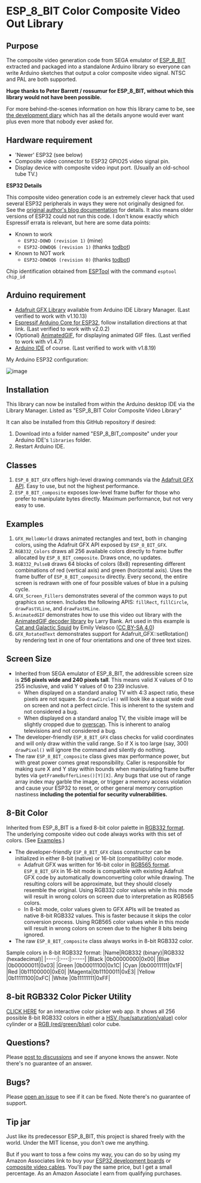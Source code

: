 # ESP_8_BIT Color Composite Video Out Library

## Purpose

The composite video generation code from SEGA emulator of
[ESP_8_BIT](https://github.com/rossumur/esp_8_bit)
extracted and packaged into a standalone Arduino library so everyone can
write Arduino sketches that output a color composite video signal.
NTSC and PAL are both supported.

__Huge thanks to Peter Barrett / rossumur for ESP_8_BIT, without which this
library would not have been possible.__

For more behind-the-scenes information on how this library came to be, see
[the development diary](https://newscrewdriver.com/tag/esp_8_bit/)
which has all the details anyone would ever want plus even more that nobody
ever asked for.

## Hardware requirement
* 'Newer' ESP32 (see below)
* Composite video connector to ESP32 GPIO25 video signal pin.
* Display device with composite video input port. (Usually an old-school tube TV.)

__ESP32 Details__

This composite video generation code is an extremely clever hack that used several
ESP32 peripherals in ways they were not originally designed for. See the
[original author's blog documentation](https://rossumblog.com/2020/05/10/130/)
for details. It also means older versions of ESP32 could not run this code.
I don't know exactly which Espressif errata is relevant, but here are some data
points:

* Known to work
  * `ESP32-D0WD (revision 1)` (mine)
  * `ESP32-D0WDQ6 (revision 1)` (thanks [todbot](https://github.com/todbot))
* Known to NOT work
  * `ESP32-D0WDQ6 (revision 0)` (thanks [todbot](https://github.com/todbot))

Chip identification obtained from [ESPTool](https://github.com/espressif/esptool)
with the command `esptool chip_id`

## Arduino requirement
* [Adafruit GFX Library](https://learn.adafruit.com/adafruit-gfx-graphics-library)
available from Arduino IDE Library Manager. (Last verified to work with v1.10.13)
* [Espressif Arduino Core for ESP32](https://github.com/espressif/arduino-esp32),
follow installation directions at that link. (Last verified to work with v2.0.2)
* (Optional) [AnimatedGIF](https://github.com/bitbank2/AnimatedGIF),
for displaying animated GIF files. (Last verified to work with v1.4.7)
* [Arduino IDE](https://www.arduino.cc/en/software) of course.
(Last verified to work with v1.8.19)

My Arduino ESP32 configuration:

![image](https://user-images.githubusercontent.com/8559196/156075869-3fb90cdf-711c-4dc0-8c94-f70d2e939b64.png)

## Installation

This library can now be installed from within the Arduino desktop IDE via the
Library Manager. Listed as "ESP_8_BIT Color Composite Video Library"

It can also be installed from this GitHub repository if desired:
1. Download into a folder named "ESP_8_BIT_composite" under your Arduino IDE's
`libraries` folder.
2. Restart Arduino IDE.

## Classes

1. `ESP_8_BIT_GFX` offers high-level drawing commands via the
[Adafruit GFX API](https://learn.adafruit.com/adafruit-gfx-graphics-library).
Easy to use, but not the highest performance.
2. `ESP_8_BIT_composite` exposes low-level frame buffer for those who prefer
to manipulate bytes directly. Maximum performance, but not very easy to use.

## Examples

1. `GFX_HelloWorld` draws animated rectangles and text, both in changing
colors, using the Adafruit GFX API exposed by `ESP_8_BIT_GFX`.
2. `RGB332_Colors` draws all 256 available colors directly to frame buffer
allocated by `ESP_8_BIT_composite`. Draws once, no updates.
3. `RGB332_PulseB` draws 64 blocks of colors (8x8) representing different
combinations of red (vertical axis) and green (horizontal axis). Uses the
frame buffer of `ESP_8_BIT_composite` directly. Every second, the entire
screen is redrawn with one of four possible values of blue in a pulsing cycle.
4. `GFX_Screen_Fillers` demonstrates several of the common ways to put
graphics on screen. Includes the following APIS: `fillRect`, `fillCircle`,
`drawFastVLine`, and `drawFastHLine`.
5. `AnimatedGIF` demonstrates how to use this video out library with the
[AnimatedGIF decoder library](https://github.com/bitbank2/AnimatedGIF)
by Larry Bank. Art used in this example is
[Cat and Galactic Squid](https://twitter.com/MLE_Online/status/1393660363191717888)
by Emily Velasco
([CC BY-SA 4.0](https://creativecommons.org/licenses/by-sa/4.0/))
6. `GFX_RotatedText` demonstrates support for Adafruit_GFX::setRotation()
by rendering text in one of four orientations and one of three text sizes.

## Screen Size

* Inherited from SEGA emulator of ESP_8_BIT, the addressible screen size is __256 pixels wide
and 240 pixels tall__. This means valid X values of 0 to 255 inclusive, and
valid Y values of 0 to 239 inclusive.
  * When displayed on a standard analog TV with 4:3 aspect ratio, these pixels
are not square. So `drawCircle()` will look like a squat wide oval on screen
and not a perfect circle. This is inherent to the system and not considered
a bug.
  * When displayed on a standard analog TV, the visible image will be slightly
cropped due to [overscan](https://en.wikipedia.org/wiki/Overscan). This is
inherent to analog televisions and not considered a bug.
* The developer-friendly `ESP_8_BIT_GFX` class checks for valid coordinates
and will only draw within the valid range. So if X is too large (say, 300)
`drawPixel()` will ignore the command and silently do nothing.
* The raw `ESP_8_BIT_composite` class gives max performance power, but with
great power comes great responsibility. Caller is responsible for making sure
X and Y stay within bounds when manipulating frame buffer bytes via
`getFrameBufferLines()[Y][X]`. Any bugs that use out of range array index
may garble the image, or trigger a memory access violation and cause your ESP32
to reset, or other general memory corruption nastiness __including the
potential for security vulnerabilities.__

## 8-Bit Color

Inherited from ESP_8_BIT is a fixed 8-bit color palette in
[RGB332 format](https://en.wikipedia.org/wiki/List_of_monochrome_and_RGB_color_formats#8-bit_RGB_(also_known_as_3-3-2_bit_RGB)).
The underlying composite video out code always works with this set of colors.
(See [Examples](https://github.com/Roger-random/ESP_8_BIT_composite#examples).)
* The developer-friendly `ESP_8_BIT_GFX` class constructor can be initialized
in either 8-bit (native) or 16-bit (compatibility) color mode.
  * Adafruit GFX was written for 16-bit color in
[RGB565 format](https://learn.adafruit.com/adafruit-gfx-graphics-library/coordinate-system-and-units).
`ESP_8_BIT_GFX` in 16-bit mode is compatible with existing Adafruit GFX
code by automatically downconverting color
while drawing. The resulting colors will be approximate, but they should
closely resemble the original. Using RGB332 color values while in this mode
will result in wrong colors on screen due to interpretation as RGB565 colors.
  * In 8-bit mode, color values given to GFX APIs will be treated as native
8-bit RGB332 values. This is faster because it skips the color conversion
process. Using RGB565 color values while in this mode will result in
wrong colors on screen due to the higher 8 bits being ignored.
* The raw `ESP_8_BIT_composite` class always works in 8-bit RGB332 color.

Sample colors in 8-bit RGB332 format:
|Name|RGB332 (binary)|RGB332 (hexadecimal)|
|----:|:---:|:-----|
|Black  |0b00000000|0x00|
|Blue   |0b00000011|0x03|
|Green  |0b00011100|0x1C|
|Cyan   |0b00011111|0x1F|
|Red    |0b11100000|0xE0|
|Magenta|0b11100011|0xE3|
|Yellow |0b11111100|0xFC|
|White  |0b11111111|0xFF|

## 8-bit RGB332 Color Picker Utility

[CLICK HERE](https://roger-random.github.io/RGB332_color_wheel_three.js/)
for an interactive color picker web app. It shows all 256 possible
8-bit RGB332 colors in either a
[HSV (hue/saturation/value)](https://en.wikipedia.org/wiki/HSL_and_HSV)
color cylinder or a
[RGB (red/green/blue)](https://en.wikipedia.org/wiki/RGB_color_space)
color cube.

## Questions?

Please [post to discussions](https://github.com/Roger-random/ESP_8_BIT_composite/discussions)
and see if anyone knows the answer. Note there's no guarantee of an answer.

## Bugs?

Please [open an issue](https://github.com/Roger-random/ESP_8_BIT_composite/issues)
to see if it can be fixed. Note there's no guarantee of support.

## Tip jar

Just like its predecessor ESP_8_BIT, this project is shared freely with the world.
Under the MIT license, you don't owe me anything.

But if you want to toss a few coins my way, you can do so by using my
Amazon Associates link to buy your
[ESP32 development boards](https://amzn.to/3dMdIDQ)
or
[composite video cables](https://amzn.to/33K9qXP).
You'll pay the same price, but I get a small
percentage. As an Amazon Associate I earn from qualifying purchases.
